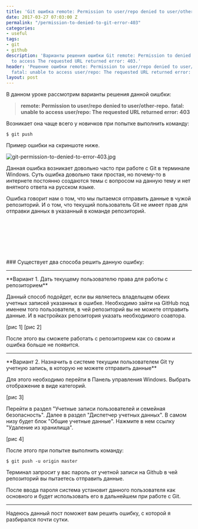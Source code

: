 ```yaml
---
title: 'Git ошибка remote: Permission to user/repo denied to user/other-repo'
date: 2017-03-27 07:03:00 Z
permalink: "/permission-to-denied-to-git-error-403"
categories:
- useful
tags:
- git
- github
description: 'Варианты решения ошибки Git remote: Permission to denied to fatal: unable
  to access The requested URL returned error: 403.'
header: 'Решение ошибки remote: Permission to user/repo denied to user/other-repo.
  fatal: unable to access user/repo: The requested URL returned error: 403'
layout: post
---
```


В данном уроке рассмотрим варианты решения данной оишбки:

> **remote: Permission to user/repo denied to user/other-repo.**
> **fatal: unable to access user/repo: The requested URL returned error: 403** 

Возникает она чаще всего у новичков при попытке выполнить команду: 

`$ git push `

Пример ошибки на скриншоте ниже.

![git-permission-to-denied-to-error-403.jpg](/uploads/git-permission-to-denied-to-error-403.jpg)

Данная ошибка возникает довольно часто при работе с Git в терминале Windows. Суть ошибка довольно таки простая, но почему-то в интернете постоянно создаются темы с вопросом на данную тему и нет внятного ответа на русском языке.

Ошибка говорит нам о том, что мы пытаемся отправить данные в чужой репозиторий. И о том, что текущий пользователь Git не имеет прав для отправки данных в указанный в команде репозиторий.
<div>
<script async src="//pagead2.googlesyndication.com/pagead/js/adsbygoogle.js"></script>
<!-- htmlblog в тело статьи -->
<ins class="adsbygoogle"
     style="display:inline-block;width:600px;height:90px"
     data-ad-client="ca-pub-7700451254687983"
     data-ad-slot="6654417156"></ins>
<script>
(adsbygoogle = window.adsbygoogle || []).push({});
</script>
</div>
<br>
### Существует два способа решить данную ошибку:
<hr>
**Вариант 1. Дать текущему пользователю права для работы с репозиторием**

Данный способ подойдет, если вы являетесь владельцем обеих учетных записей указанных в ошибке. Необходимо зайти на GitHub под именем того пользователя, в чей репозиторий вы не можете отправить данные. И в настройках репозитория указать необходимого соавтора. 

[рис 1]
[рис 2]

После этого вы сможете работать с репозиторием как со своим и ошибка больше не появится.
<hr>
**Вариант 2. Назначить в системе текущим пользователем Git ту учетную запись, в которую не можете отправить данные**

Для этого необходимо перейти в Панель управления Windows. Выбрать отображение в виде категорий.

[рис 3]

Перейти в раздел "Учетные записи пользователей и семейная безопасность". Далее в раздел "Диспетчер учетных данных". В самом низу будет блок "Общие учетные данные". Нажмите в нем ссылку "Удаление из хранилища". 

[рис 4]

После этого при попытке выполнить команду:

`$ git push -u origin master`

Терминал запросит у вас пароль от учетной записи на Github в чей репозиторий вы пытаетесь отправить данные.

После ввода пароля система установит данного пользователя как основного и будет использовать его в дальнейшем при работе с Git.
<hr>
Надеюсь данный пост поможет вам решить ошибку, с которой я разбирался почти сутки.
